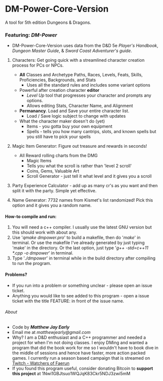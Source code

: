 # DM-Power-Core-Version
A tool for 5th edition Dungeons & Dragons.
### Featuring: *DM-Power*  
* DM-Power-Core-Version uses data from the D&D 5e _Player's Handbook_, _Dungeon Master Guide_, & _Sword Coast Adventurer's guide_.

1. Characters: Get going quick with a streamlined character creation process for PCs or NPCs.
    * **All** Classes and Archetype Paths, Races, Levels, Feats, Skills, Proficiencies, Backgrounds, and Stats
        * Uses all the standard rules and includes some variant options
    * Powerful after creation character **editor**
        * _Level Up_ tool that progresses your character and prompts any options.
        * Allows editing Stats, Character Name, and Alignment
    * **Permanancy**. Load and Save your entire character list. 
        * Load / Save logic subject to change with updates
    * What the character maker doesn't do (yet)
        * Items - you gotta buy your own equipment
        * Spells - tells you how many cantrips, slots, and known spells but you still have to pick your spells
        
2. Magic Item Generator: Figure out treasure and rewards in seconds!
    * All Reward rolling charts from the DMG
        * Magic Items
        * Tells you what the scroll is rather than 'level 2 scroll'
        * Coins, Gems, Valuable Art
        * Scroll Generator - just tell it what level and it gives you a scroll
        
3. Party Experience Calculator - add up as many cr's as you want and then split it with the party. Simple yet effective.

4. Name Generator: 7732 names from Kismet's list randomized! Pick this option and it gives you a random name.


#### How-to compile and run:

1. You will need a c++ compiler. I usually use the latest GNU version but this should work with about any.
2. Use '_qmake dmpower.pro_' to build a makefile, then do '_make_' in terminal. Or use the makefile I've already generated by just typing 'make' in the directory. Or the last option, just type '_g++ -std=c++11 *.cpp -o dmpower_' in terminal.
3. Type '_./dmpower_' in terminal while in the build directory after compiling to run the program.

#### Problems?

* If you run into a problem or something unclear - please open an issue ticket.
* Anything you would like to see added to this program - open a issue ticket with the title FEATURE: in front of the issue name. 

###### About
* Code by 
**_Matthew Jay Early_** 
* Email me at 
_matthewjearly@gmail.com_
* Why? I am a D&D enthusiast and a C++ programmer and needed a project for when I'm not doing classes. I enjoy DMing and wanted a program that did the book work for me so I wouldn't have to book dive in the middle of sessions and hence have faster, more action packed games. I currently run a season based campaign that is streamed on [Twitch - Watchers of Faerun](https://twitch.tv/watchersoffaerun)
* If you found this program useful, consider donating Bitcoin to **support this project** at 1Nwi1GBJtsuo1WQJqK83Ckr5NDJ3zwi5mM
